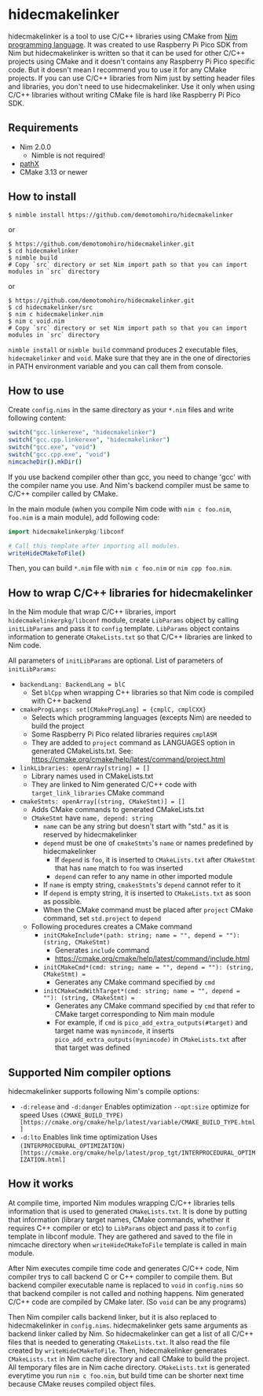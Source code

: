 # hidecmakelinker
hidecmakelinker is a tool to use C/C++ libraries using CMake from [Nim programming language](https://nim-lang.org).
It was created to use Raspberry Pi Pico SDK from Nim but hidecmakelinker is written so that it can be used for other C/C++ projects using CMake and it doesn't contains any Raspberry Pi Pico specific code.
But it doesn't mean I recommend you to use it for any CMake projects. If you can use C/C++ libraries from Nim just by setting header files and libraries, you don't need to use hidecmakelinker. Use it only when using C/C++ libraries without writing CMake file is hard like Raspberry Pi Pico SDK.


## Requirements
- Nim 2.0.0
  - Nimble is not required!
- [pathX](https://github.com/demotomohiro/pathX)
- CMake 3.13 or newer


## How to install
```console
$ nimble install https://github.com/demotomohiro/hidecmakelinker
```
or
```console
$ https://github.com/demotomohiro/hidecmakelinker.git
$ cd hidecmakelinker
$ nimble build
# Copy `src` directory or set Nim import path so that you can import modules in `src` directory
```
or
```console
$ https://github.com/demotomohiro/hidecmakelinker.git
$ cd hidecmakelinker/src
$ nim c hidecmakelinker.nim
$ nim c void.nim
# Copy `src` directory or set Nim import path so that you can import modules in `src` directory
```

`nimble install` or `nimble build` command produces 2 executable files, `hidecmakelinker` and `void`.
Make sure that they are in the one of directories in PATH environment variable and you can call them from console.


## How to use
Create `config.nims` in the same directory as your `*.nim` files and write following content:
```nim
switch("gcc.linkerexe", "hidecmakelinker")
switch("gcc.cpp.linkerexe", "hidecmakelinker")
switch("gcc.exe", "void")
switch("gcc.cpp.exe", "void")
nimcacheDir().mkDir()
```

If you use backend compiler other than gcc, you need to change 'gcc' with the compiler name you use.
And Nim's backend compiler must be same to C/C++ compiler called by CMake.

In the main module (when you compile Nim code with `nim c foo.nim`, `foo.nim` is a main module), add following code:
```nim
import hidecmakelinkerpkg/libconf

# Call this template after importing all modules.
writeHideCMakeToFile()
```

Then, you can build `*.nim` file with `nim c foo.nim` or `nim cpp foo.nim`.


## How to wrap C/C++ libraries for hidecmakelinker
In the Nim module that wrap C/C++ libraries, import `hidecmakelinkerpkg/libconf` module, create `LibParams` object by calling `initLibParams` and pass it to `config` template.
`LibParams` object contains information to generate `CMakeLists.txt` so that C/C++ libraries are linked to Nim code.

All parameters of `initLibParams` are optional.
List of parameters of `initLibParams`:
- `backendLang: BackendLang = blC`
  - Set `blCpp` when wrapping C++ libraries so that Nim code is compiled with C++ backend
- `cmakeProgLangs: set[CMakeProgLang] = {cmplC, cmplCXX}`
  - Selects which programming languages (excepts Nim) are needed to build the project
  - Some Raspberry Pi Pico related libraries requires `cmplASM`
  - They are added to `project` command as LANGUAGES option in generated CMakeLists.txt. See: https://cmake.org/cmake/help/latest/command/project.html
- `linkLibraries: openArray[string] = []`
  - Library names used in CMakeLists.txt
  - They are linked to Nim generated C/C++ code with `target_link_libraries` CMake command
- `cmakeStmts: openArray[(string, CMakeStmt)] = []`
  - Adds CMake commands to generated CMakeLists.txt
  - `CMakeStmt` have `name, depend: string`
    - `name` can be any string but doesn't start with "std." as it is reserved by hidecmakelinker
    - `depend` must be one of `cmakeStmts`'s `name` or names predefined by hidecmakelinker
      - If `depend` is `foo`, it is inserted to `CMakeLists.txt` after `CMakeStmt` that has `name` match to `foo` was inserted
      - `depend` can refer to any name in other imported module
    - If `name` is empty string, `cmakesStmts`'s `depend` cannot refer to it
    - If `depend` is empty string, it is inserted to `CMakeLists.txt` as soon as possible.
    - When the CMake command must be placed after `project` CMake command, set `std.project` to `depend`
  - Following procedures creates a CMake command
    - `initCMakeInclude*(path: string; name = "", depend = ""): (string, CMakeStmt)`
      - Generates `include` command
      - https://cmake.org/cmake/help/latest/command/include.html
    - `initCMakeCmd*(cmd: string; name = "", depend = ""): (string, CMakeStmt) =`
      - Generates any CMake command specified by `cmd`
    - `initCMakeCmdWithTarget*(cmd: string; name = "", depend = ""): (string, CMakeStmt) =`
      - Generates any CMake command specified by `cmd` that refer to CMake target corresponding to Nim main module
      - For example, if `cmd` is `pico_add_extra_outputs(#target)` and target name was `mynimcode`, it inserts `pico_add_extra_outputs(mynimcode)` in `CMakeLists.txt` after that target was defined


## Supported Nim compiler options
hidecmakelinker supports following Nim's compile options:
- `-d:release` and `-d:danger`
  Enables optimization
  `--opt:size` optimize for speed
  Uses `(CMAKE_BUILD_TYPE)[https://cmake.org/cmake/help/latest/variable/CMAKE_BUILD_TYPE.html]`
- `-d:lto`
  Enables link time optimization
  Uses `(INTERPROCEDURAL_OPTIMIZATION)[https://cmake.org/cmake/help/latest/prop_tgt/INTERPROCEDURAL_OPTIMIZATION.html]`


## How it works
At compile time, imported Nim modules wrapping C/C++ libraries tells information that is used to generated `CMakeLists.txt`.
It is done by putting that information (library target names, CMake commands, whether it requires C++ compiler or etc) to `LibParams` object and pass it to `config` template in libconf module.
They are gathered and saved to the file in nimcache directory when `writeHideCMakeToFile` template is called in main module.

After Nim executes compile time code and generates C/C++ code, Nim compiler trys to call backend C or C++ compiler to compile them.
But backend compiler executable name is replaced to `void` in `config.nims` so that backend compiler is not called and nothing happens. Nim generated C/C++ code are compiled by CMake later.
(So `void` can be any programs)

Then Nim compiler calls backend linker, but it is also replaced to hidecmakelinker in `config.nims`.
hidecmakelinker gets same arguments as backend linker called by Nim.
So hidecmakelinker can get a list of all C/C++ files that is needed to generating `CMakeLists.txt`.
It also read the file created by `writeHideCMakeToFile`.
Then, hidecmakelinker generates `CMakeLists.txt` in Nim cache directory and call CMake to build the project.
All temporary files are in Nim cache directory.
`CMakeLists.txt` is generated everytime you run `nim c foo.nim`, but build time can be shorter next time because CMake reuses compiled object files.
